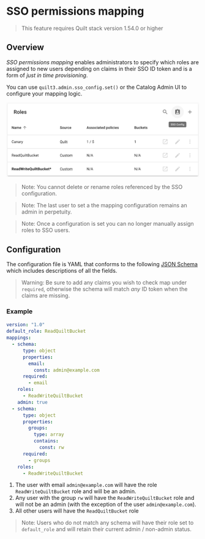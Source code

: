# SSO permissions mapping

> This feature requires Quilt stack version 1.54.0 or higher

## Overview

_SSO permissions mapping_ enables administrators to specify which roles are assigned
to new users depending on claims in their SSO ID token and is a form of
_just in time provisioning_.

You can use `quilt3.admin.sso_config.set()` or the Catalog Admin UI to configure
your mapping logic.

![admin UI for setting SSO permissions mapping](../imgs/admin-sso-config.png)

> Note: You cannot delete or rename roles referenced by the SSO configuration.

> Note: The last user to set a the mapping configuration remains an admin in perpetuity.

> Note: Once a configuration is set you can no longer manually assign roles to SSO users.

## Configuration

The configuration file is YAML that conforms to the following
[JSON Schema](https://github.com/quiltdata/quilt/blob/master/shared/schemas/sso-config-1.0.json)
which includes descriptions of all the fields.

> Warning: Be sure to add any claims you wish to check map under `required`,
> otherwise the schema will match _any_ ID token when the claims are missing.

### Example

```yaml
version: "1.0"
default_role: ReadQuiltBucket
mappings:
  - schema:
      type: object
      properties:
        email:
          const: admin@example.com
      required:
        - email
    roles:
      - ReadWriteQuiltBucket
    admin: true
  - schema:
      type: object
      properties:
        groups:
          type: array
          contains:
            const: rw
      required:
        - groups
    roles:
      - ReadWriteQuiltBucket
```

1. The user with email `admin@example.com` will have the role `ReadWriteQuiltBucket`
role and will be an admin.
1. Any user with the group `rw` will have the `ReadWriteQuiltBucket` role and
will not be an admin (with the exception of the user `admin@example.com`).
1. All other users will have the `ReadQuiltBucket` role

> Note: Users who do not match any schema will have their role set to `default_role`
> and will retain their current admin / non-admin status.
